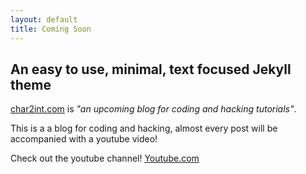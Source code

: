 ```yaml
---
layout: default
title: Coming Soon
---
```



## An easy to use, minimal, text focused Jekyll theme

[char2int.com](https://char2int.com/) is *"an upcoming blog for coding and hacking tutorials"*. 

This is a a blog for coding and hacking, almost every post will be accompanied with a youtube video!

Check out the youtube channel! [Youtube.com](https://youtube.com/@char2int)
